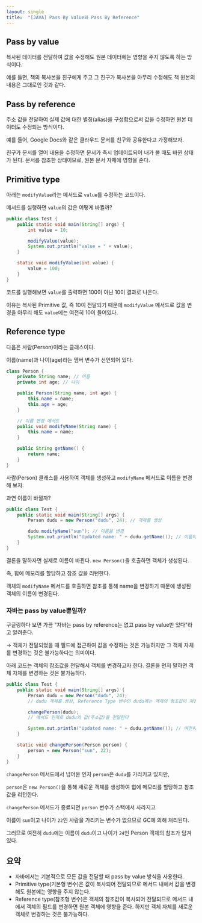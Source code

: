 ```yaml
---
layout: single
title:  "[JAVA] Pass By Value와 Pass By Reference"
---
```

## Pass by value
복사된 데이터를 전달하여 값을 수정해도 원본 데이터에는 영향을 주지 않도록 하는 방식이다. 

예를 들면, 책의 복사본을 친구에게 주고 그 친구가 복사본을 아무리 수정해도 책 원본의 내용은 그대로인 것과 같다.

## Pass by reference
주소 값을 전달하여 실제 값에 대한 별칭(alias)을 구성함으로써 값을 수정하면 원본 데이터도 수정되는 방식이다. 

예를 들어, Google Docs와 같은 클라우드 문서를 친구와 공유한다고 가정해보자. 

친구가 문서를 열어 내용을 수정하면 문서가 즉시 업데이트되어 내가 볼 때도 바뀐 상태가 된다. 문서를 참조한 상태이므로, 원본 문서 자체에 영향을 준다.

## Primitive type
아래는 `modifyValue`라는 메서드로 `value`를 수정하는 코드이다. 

메서드를 실행하면 `value`의 값은 어떻게 바뀔까?
```java
public class Test {
    public static void main(String[] args) {
        int value = 10;

        modifyValue(value);
        System.out.println("value = " + value);
    }

    static void modifyValue(int value) {
        value = 100;
    }
}
```
코드를 실행해보면 `value`를 출력하면 100이 아닌 10이 결과로 나온다.

이유는 복사된 Primitive 값, 즉 10이 전달되기 때문에 `modifyValue` 메서드로 값을 변경을 아무리 해도 `value`에는 여전히 10이 들어있다.

## Reference type
다음은 사람(Person)이라는 클래스이다. 

이름(name)과 나이(age)라는 멤버 변수가 선언되어 있다.
```java
class Person {
    private String name; // 이름
    private int age; // 나이

    public Person(String name, int age) {
        this.name = name;
        this.age = age;
    }

    // 이름 변경 메서드
    public void modifyName(String name) {
        this.name = name;
    }

    public String getName() {
        return name;
    }
}
```
사람(Person) 클래스를 사용하여 객체를 생성하고 `modifyName` 메서드로 이름을 변경해 보자. 

과연 이름이 바뀔까?
```java
public class Test {
    public static void main(String[] args) {
        Person dudu = new Person("dudu", 24); // 객체를 생성

        dudu.modifyName("sun"); // 이름을 변경
        System.out.println("Updated name: " + dudu.getName()); // 이름이 sun으로 변경됨을 확인
    }
}
```
결론을 말하자면 실제로 이름이 바뀐다. `new Person()`을 호출하면 객체가 생성된다. 

즉, 힙에 메모리를 할당하고 참조 값을 리턴한다.

객체의 `modifyName` 메서드를 호출하면 참조를 통해 name을 변경하기 때문에 생성된 객체의 이름이 변경된다.

### 자바는 pass by value뿐일까?
구글링하다 보면 가끔 "자바는 pass by reference는 없고 pass by value만 있다"라고 알려준다.

→ 객체가 전달되었을 때 필드에 접근하여 값을 수정하는 것은 가능하지만 그 객체 자체를 변경하는 것은 불가능하다는 의미이다.

아래 코드는 객체의 참조값을 전달해서 객체를 변경하고자 한다. 결론을 먼저 말하면 객체 자체를 변경하는 것은 불가능하다.

```java
public class Test {
    public static void main(String[] args) {
        Person dudu = new Person("dudu", 24); 
        // dudu 객체를 생성, Reference Type 변수인 dudu에는 객체의 참조값이 저장된다.

        changePerson(dudu);
        // 메서드 인자로 dudu의 값(주소값)을 전달한다

        System.out.println("Updated name: " + dudu.getName()); // 여전히 dudu
    }

    static void changePerson(Person person) {
        person = new Person("sun", 22);    
    }
}
```
`changePerson` 메서드에서 넘어온 인자 `person`은 `dudu`를 가리키고 있지만, 

`person`은 `new Person()`을 통해 새로운 객체를 생성하여 힙에 메모리를 할당하고 참조 값을 리턴한다. 

`changePerson` 메서드가 종료되면 `person` 변수가 스택에서 사라지고 

이름이 `sun`이고 나이가 `22`인 사람을 가리키는 변수가 없으므로 GC에 의해 처리된다. 

그러므로 여전히 `dudu`에는 이름이 `dudu`이고 나이가 `24`인 Person 객체의 참조가 담겨있다.

## 요약
- 자바에서는 기본적으로 모든 값을 전달할 때 pass by value 방식을 사용한다.
- Primitive type(기본형 변수)은 값이 복사되어 전달되므로 메서드 내에서 값을 변경해도 원본에는 영향을 주지 않는다.
- Reference type(참조형 변수)은 객체의 참조값이 복사되어 전달되므로 메서드 내에서 객체의 필드를 변경하면 원본 객체에 영향을 준다. 
하지만 객체 자체를 새로운 객체로 변경하는 것은 불가능하다.
